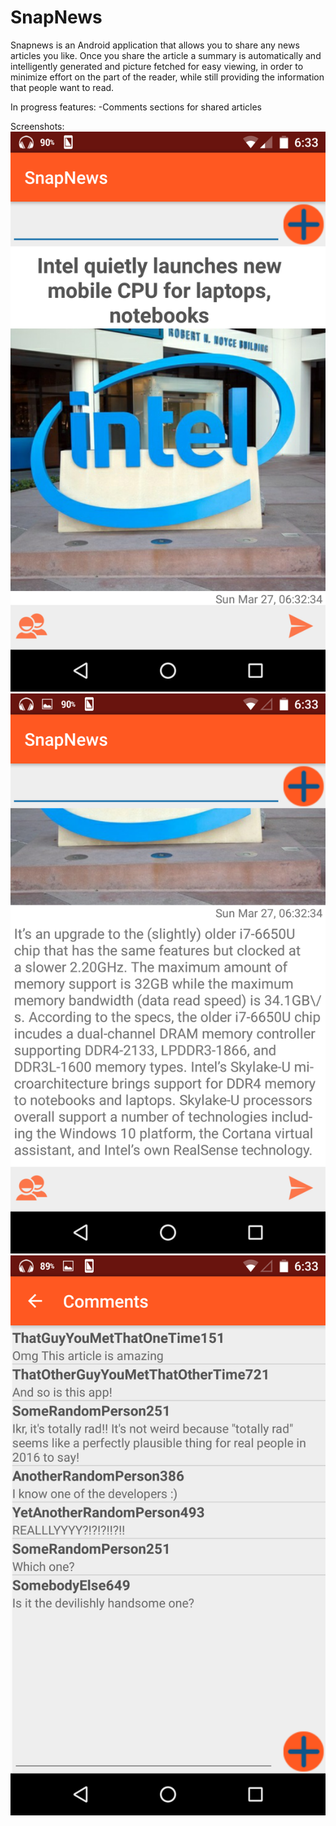 # SnapNews
Snapnews is an Android application that allows you to share any news articles you like. Once you share the article a summary is automatically and intelligently generated and picture fetched for easy viewing, in order to minimize effort on the part of the reader, while still providing the information that people want to read.

In progress features:
-Comments sections for shared articles

Screenshots:
![Snapnews](/Screenshots/Screenshot_1.png?raw=true)
![Snapnews](/Screenshots/Screenshot_2.png?raw=true)
![Snapnews](/Screenshots/Screenshot_3.png?raw=true)